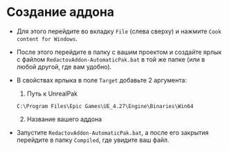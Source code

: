 # Создание аддона

- Для этого перейдите во вкладку `File` (слева сверху) и нажмите `Cook content for Windows`.
- После этого перейдите в папку с вашим проектом и создайте ярлык с файлом `RedactovAddon-AutomaticPak.bat` в той же папке (или в любой другой, где вам удобно).

- В свойствах ярлыка в поле `Target` добавьте 2 аргумента:
    1. Путь к UnrealPak
    ```
    C:\Program Files\Epic Games\UE_4.27\Engine\Binaries\Win64
    ```
    2. Название вашего аддона

- Запустите `RedactovAddon-AutomaticPak.bat`, а после его закрытия перейдите в папку `Compiled`, где увидите ваш файл.